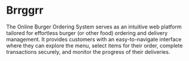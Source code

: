 # Brrggrr
The Online Burger Ordering System serves as an intuitive web platform tailored for effortless burger (or other food) ordering and delivery management. It provides customers with an easy-to-navigate interface where they can explore the menu, select items for their order, complete transactions securely, and monitor the progress of their deliveries.
